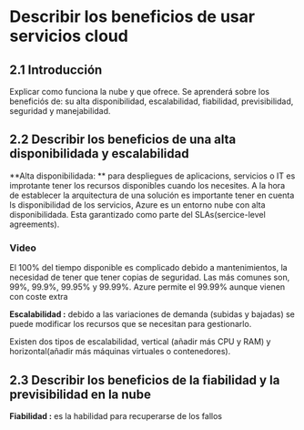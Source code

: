 # Describir los beneficios de usar servicios cloud

## 2.1 Introducción 

Explicar como funciona la nube y que ofrece. Se aprenderá sobre los beneficiós de: su alta disponibilidad,  escalabilidad,  fiabilidad, previsibilidad, seguridad y manejabilidad.

## 2.2 Describir los beneficios de una alta disponibilidada y escalabilidad

**Alta disponibilidada: ** para despliegues de aplicacions, servicios o IT es improtante tener los recursos disponibles cuando los necesites. A la hora de establecer la arquitectura de una solución es importante tener en cuenta ls disponibilidad de los servicios, Azure es un entorno nube con alta disponibilidada. Esta garantizado como parte del SLAs(sercice-level agreements).

### Video

El 100% del tiempo disponible es complicado debido a mantenimientos, la necesidad de tener que tener copias de seguridad. Las más comunes son, 99%, 99.9%, 99.95% y 99.99%. Azure permite el 99.99% aunque vienen con coste extra

**Escalabilidad :** debido a las variaciones de demanda (subidas y bajadas) se puede modificar los recursos que se necesitan para gestionarlo.

Existen dos tipos de escalabilidad, vertical (añadir más CPU y RAM) y horizontal(añadir más máquinas virtuales o contenedores).

## 2.3 Describir los beneficios de la fiabilidad y la previsibilidad en la nube

**Fiabilidad :** es la habilidad para recuperarse de los fallos